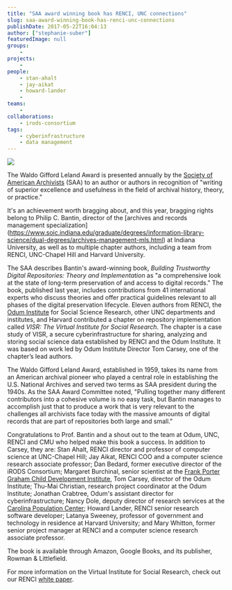 ```yaml
---
title: "SAA award winning book has RENCI, UNC connections"
slug: saa-award-winning-book-has-renci-unc-connections
publishDate: 2017-05-22T16:04:13
author: ["stephanie-suber"]
featuredImage: null
groups:
    - 
projects:
    - 
people:
    - stan-ahalt
    - jay-aikat
    - howard-lander
    - 
teams: 
    - 
collaborations:
    - irods-consortium
tags:
    - cyberinfrastructure
    - data management
---
```

![](https://renci.org/wp-content/uploads/2017/05/Screen-Shot-2017-05-22-at-4.01.49-PM.png)

The Waldo Gifford Leland Award is presented annually by the [Society of American Archivists](http://www2.archivists.org/) (SAA) to an author or authors in recognition of "writing of superior excellence and usefulness in the field of archival history, theory, or practice."

It's an achievement worth bragging about, and this year, bragging rights belong to Philip C. Bantin, director of the [archives and records management specialization] (https://www.soic.indiana.edu/graduate/degrees/information-library-science/dual-degrees/archives-management-mls.html) at Indiana University, as well as to multiple chapter authors, including a team from RENCI, UNC-Chapel Hill and Harvard University.

The SAA describes Bantin's award-winning book, _Building Trustworthy Digital Repositories: Theory and Implementation_ as "a comprehensive look at the state of long-term preservation of and access to digital records." The book, published last year, includes contributions from 41 international experts who discuss theories and offer practical guidelines relevant to all phases of the digital preservation lifecycle. Eleven authors from RENCI, the [Odum Institute](http://odum.unc.edu/) for Social Science Research, other UNC departments and institutes, and Harvard contributed a chapter on repository implementation called _VISR: The Virtual Institute for Social Research_. The chapter is a case study of VISR, a secure cyberinfrastructure for sharing, analyzing and storing social science data established by RENCI and the Odum Institute. It was based on work led by Odum Institute Director Tom Carsey, one of the chapter’s lead authors.

The Waldo Gifford Leland Award, established in 1959, takes its name from an American archival pioneer who played a central role in establishing the U.S. National Archives and served two terms as SAA president during the 1940s. As the SAA Award Committee noted, "Pulling together many different contributors into a cohesive volume is no easy task, but Bantin manages to accomplish just that to produce a work that is very relevant to the challenges all archivists face today with the massive amounts of digital records that are part of repositories both large and small."

Congratulations to Prof. Bantin and a shout out to the team at Odum, UNC, RENCI and CMU who helped make this book a success. In addition to Carsey, they are: Stan Ahalt, RENCI director and professor of computer science at UNC-Chapel Hill; Jay Aikat, RENCI COO and a computer science research associate professor; Dan Bedard, former executive director of the iRODS Consortium; Margaret Burchinal, senior scientist at the [Frank Porter Graham Child Development Institute](http://fpg.unc.edu/), Tom Carsey, director of the Odum Institute; Thu-Mai Christian, research project coordinator at the Odum Institute; Jonathan Crabtree, Odum's assistant director for cyberinfrastructure; Nancy Dole, deputy director of research services at the [Carolina Population Center](http://www.cpc.unc.edu/); Howard Lander, RENCI senior research software developer; Latanya Sweeney, professor of government and technology in residence at Harvard University; and Mary Whitton, former senior project manager at RENCI and a computer science research associate professor.

The book is available through Amazon, Google Books, and its publisher, Rowman & Littlefield.

For more information on the Virtual Institute for Social Research, check out our RENCI [white paper](https://renci.org/wp-content/uploads/2015/05/VISRWhite-Paper-No3_2015_highres.pdf).

<!-- AddThis Advanced Settings generic via filter on the_content --><!-- AddThis Share Buttons generic via filter on the_content -->
